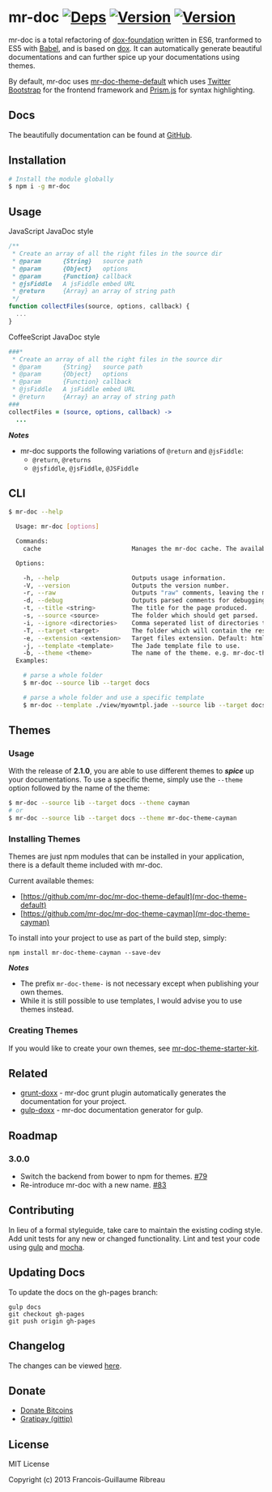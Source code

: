 # mr-doc [![Deps](https://david-dm.org/mr-doc/mr-doc.png)](https://david-dm.org/mr-doc/mr-doc) [![Version](http://badge.fury.io/js/mr-doc.png)](https://david-dm.org/mr-doc/mr-doc) [![Version](https://travis-ci.org/mr-doc/mr-doc.svg)](https://travis-ci.org/mr-doc/mr-doc)

mr-doc is a total refactoring of [dox-foundation](https://github.com/punkave/dox-foundation/)  written in ES6, tranformed to ES5 with [Babel](https://babeljs.io/), and is based on [dox](https://github.com/visionmedia/dox). It can automatically generate beautiful documentations and can further spice up your documentations using themes.

By default, mr-doc uses [mr-doc-theme-default](https://www.github.com/mr-doc/mr-doc-theme-default) which uses 
[Twitter Bootstrap](https://twitter.github.com/bootstrap/) for the frontend framework and [Prism.js](http://prismjs.com/)
for syntax highlighting.

## Docs

The beautifully documentation can be found at [GitHub](http://fgribreau.github.io/doxx/docs/).


## Installation

```bash
# Install the module globally
$ npm i -g mr-doc
```

## Usage

JavaScript JavaDoc style

```javascript
/**
 * Create an array of all the right files in the source dir
 * @param      {String}   source path
 * @param      {Object}   options
 * @param      {Function} callback
 * @jsFiddle   A jsFiddle embed URL
 * @return     {Array} an array of string path
 */
function collectFiles(source, options, callback) {
  ...
}

```

CoffeeScript JavaDoc style

```coffeescript
###*
 * Create an array of all the right files in the source dir
 * @param      {String}   source path
 * @param      {Object}   options
 * @param      {Function} callback
 * @jsFiddle   A jsFiddle embed URL
 * @return     {Array} an array of string path
###
collectFiles = (source, options, callback) ->
  ...

```

***Notes***

* mr-doc supports the following variations of `@return` and `@jsFiddle`:
  * `@return`, `@returns`
  * `@jsfiddle`, `@jsFiddle`, `@JSFiddle`


## CLI
```bash
$ mr-doc --help

  Usage: mr-doc [options]

  Commands:
    cache                         Manages the mr-doc cache. The available commands are clean and remove.

  Options:

    -h, --help                    Outputs usage information.
    -V, --version                 Outputs the version number.
    -r, --raw                     Outputs "raw" comments, leaving the markdown intact.
    -d, --debug                   Outputs parsed comments for debugging.
    -t, --title <string>          The title for the page produced.
    -s, --source <source>         The folder which should get parsed.
    -i, --ignore <directories>    Comma seperated list of directories to ignore. Default: test, public, static, view, views, templates.
    -T, --target <target>         The folder which will contain the results. Default: <CWD>/docs
    -e, --extension <extension>   Target files extension. Default: html
    -j, --template <template>     The Jade template file to use.
    -b, --theme <theme>           The name of the theme. e.g. mr-doc-theme-cayman or cayman.
  Examples:

    # parse a whole folder
    $ mr-doc --source lib --target docs

    # parse a whole folder and use a specific template
    $ mr-doc --template ./view/myowntpl.jade --source lib --target docs
```

## Themes

### Usage

With the release of **2.1.0**, you are able to use different themes to ***spice*** up your documentations. To use a specific theme, simply use the `--theme` option followed by the name of the theme:

```bash
$ mr-doc --source lib --target docs --theme cayman
# or
$ mr-doc --source lib --target docs --theme mr-doc-theme-cayman
```

### Installing Themes

Themes are just npm modules that can be installed in your application, there is a default theme included with mr-doc.

Current available themes:

- [https://github.com/mr-doc/mr-doc-theme-default](mr-doc-theme-default)
- [https://github.com/mr-doc/mr-doc-theme-cayman](mr-doc-theme-cayman)

To install into your project to use as part of the build step, simply:

```
npm install mr-doc-theme-cayman --save-dev
```

***Notes***

  * The prefix `mr-doc-theme-` is not necessary except when
publishing your own themes.
  * While it is still possible to use templates, I would advise you
to use themes instead.

### Creating Themes

If you would like to create your own themes, see
[mr-doc-theme-starter-kit](https://github.com/mr-doc/mr-doc-theme-starter-kit).


## Related

* [grunt-doxx](https://github.com/evertton/grunt-doxx) - mr-doc grunt plugin automatically generates the documentation for your project.
* [gulp-doxx](https://github.com/filipovskii/gulp-doxx) - mr-doc documentation generator for gulp.

## Roadmap

### 3.0.0

* Switch the backend from bower to npm for themes. [#79](https://github.com/mr-doc/mr-doc/issues/79)
* Re-introduce mr-doc with a new name. [#83](https://github.com/mr-doc/mr-doc/issues/83)

## Contributing

In lieu of a formal styleguide, take care to maintain the existing coding style. Add unit tests for any new or changed functionality. Lint and test your code using [gulp](https://github.com/gulpjs/gulp) and [mocha](https://github.com/mochajs/mocha).

## Updating Docs

To update the docs on the gh-pages branch:

```
gulp docs
git checkout gh-pages
git push origin gh-pages
```

## Changelog

The changes can be viewed [here](/CHANGELOG.md).

## Donate

* [Donate Bitcoins](https://coinbase.com/checkouts/fc3041b9d8116e0b98e7d243c4727a30)
* [Gratipay (gittip)](https://gratipay.com/FGRibreau/)

## License

MIT License

Copyright (c) 2013 Francois-Guillaume Ribreau
